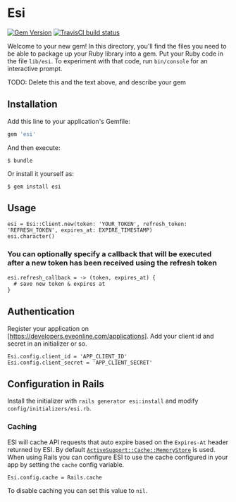 # Esi
[![Gem Version](https://badge.fury.io/rb/esi.svg)](https://badge.fury.io/rb/esi)
[![TravisCI build status](https://travis-ci.org/dhiemstra/esi.svg?branch=master)](https://travis-ci.org/dhiemstra/esi)

Welcome to your new gem! In this directory, you'll find the files you need to be able to package up your Ruby library into a gem. Put your Ruby code in the file `lib/esi`. To experiment with that code, run `bin/console` for an interactive prompt.

TODO: Delete this and the text above, and describe your gem

## Installation

Add this line to your application's Gemfile:

```ruby
gem 'esi'
```

And then execute:

    $ bundle

Or install it yourself as:

    $ gem install esi

## Usage

    esi = Esi::Client.new(token: 'YOUR_TOKEN', refresh_token: 'REFRESH_TOKEN', expires_at: EXPIRE_TIMESTAMP)
    esi.character()

### You can optionally specify a callback that will be executed after a new token has been received using the refresh token

    esi.refresh_callback = -> (token, expires_at) {
      # save new token & expires at
    }

## Authentication

Register your application on [https://developers.eveonline.com/applications].
Add your client id and secret in an initializer or so.

    Esi.config.client_id = 'APP_CLIENT_ID'
    Esi.config.client_secret = 'APP_CLIENT_SECRET'

## Configuration in Rails

Install the initializer with `rails generator esi:install` and modify
`config/initializers/esi.rb`.

### Caching

ESI will cache API requests that auto expire based on the `Expires-At` header returned by ESI. By default [`ActiveSupport::Cache::MemoryStore`](http://api.rubyonrails.org/classes/ActiveSupport/Cache/MemoryStore.html) is used. When using Rails you can configure ESI to use the cache configured in your app by setting the `cache` config variable.

    Esi.config.cache = Rails.cache

To disable caching you can set this value to `nil`.

